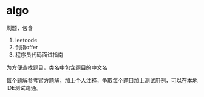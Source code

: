 # algo
刷题，包含
1. leetcode
2. 剑指offer
3. 程序员代码面试指南

为方便查找题目，类名中包含题目的中文名

每个题解参考官方题解，加上个人注释，争取每个题目加上测试用例，可以在本地IDE测试跑通。
